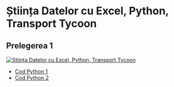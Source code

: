 # Știința Datelor cu Excel, Python, Transport Tycoon

## Prelegerea 1

[![Știința Datelor cu Excel, Python, Transport Tycoon](https://img.youtube.com/vi/_DnCWAavM7M/0.jpg)](https://www.youtube.com/watch?v=_DnCWAavM7M)

* [Cod Python 1](01_1.py)
* [Cod Python 2](01_2.py)
